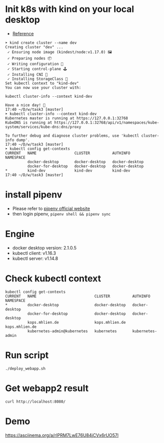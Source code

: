 # Init k8s with kind on your local desktop
* [Reference](https://kind.sigs.k8s.io/docs/user/quick-start/)
```
➤ kind create cluster --name dev
Creating cluster "dev" ...
 ✓ Ensuring node image (kindest/node:v1.17.0) 🖼
 ✓ Preparing nodes 📦
 ✓ Writing configuration 📜
 ✓ Starting control-plane 🕹️
 ✓ Installing CNI 🔌
 ✓ Installing StorageClass 💾
Set kubectl context to "kind-dev"
You can now use your cluster with:

kubectl cluster-info --context kind-dev

Have a nice day! 👋
17:40 ~/D/w/task3 [master]
➤ kubectl cluster-info --context kind-dev
Kubernetes master is running at https://127.0.0.1:32768
KubeDNS is running at https://127.0.0.1:32768/api/v1/namespaces/kube-system/services/kube-dns:dns/proxy

To further debug and diagnose cluster problems, use 'kubectl cluster-info dump'.
17:40 ~/D/w/task3 [master]
➤ kubectl config get-contexts
CURRENT   NAME                 CLUSTER          AUTHINFO         NAMESPACE
          docker-desktop       docker-desktop   docker-desktop
          docker-for-desktop   docker-desktop   docker-desktop
*         kind-dev             kind-dev         kind-dev
17:40 ~/D/w/task3 [master]
```
# install pipenv
* Please refer to [pipenv official website](https://pipenv.kennethreitz.org/en/latest/)
* then login pipenv, `pipenv shell && pipenv sync`

# Engine
* docker desktop version: 2.1.0.5
* kubectl client: v1.16.3
* kubectl server: v1.14.8
# Check kubectl context
```
kubectl config get-contexts
CURRENT   NAME                          CLUSTER          AUTHINFO           NAMESPACE
*         docker-desktop                docker-desktop   docker-desktop
          docker-for-desktop            docker-desktop   docker-desktop
          kops.mhlien.de                kops.mhlien.de   kops.mhlien.de
          kubernetes-admin@kubernetes   kubernetes       kubernetes-admin
```
# Run script
```
./deploy_webapp.sh
```

# Get webapp2 result
```
curl http://localhost:8080/
```

# Demo
https://asciinema.org/a/rlPRM7LwE76U84jCVx6rUO57l
